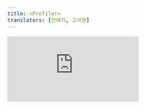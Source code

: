 ```yaml
---
title: <Profiler>
translators: [안예지, 고석영]
---
```


<iframe 
  style={{aspectRatio: 1.7778, width: '100%'}} 
  src="https://www.youtube.com/embed/playlist?list=PLjQV3hketAJkh6BEl0n4PDS_2fBd0cS9v&index=53"
  title="YouTube video player" 
  frameBorder="0" 
/>


<Intro>

`<Profiler>` lets you measure rendering performance of a React tree programmatically.
<Trans>`<Profiler>`를 사용하면 프로그램적으로 React 트리의 렌더링 성능을 측정할 수 있습니다.</Trans>

```js
<Profiler id="App" onRender={onRender}>
  <App />
</Profiler>
```

</Intro>

<InlineToc />

---

## Reference<Trans>참조</Trans> {/*reference*/}

### `<Profiler>` {/*profiler*/}

Wrap a component tree in a `<Profiler>` to measure its rendering performance.
<Trans>컴포넌트 트리를 `<Profiler>`로 감싸서 렌더링 성능을 측정합니다.</Trans>

```js
<Profiler id="App" onRender={onRender}>
  <App />
</Profiler>
```

#### Props {/*props*/}

* `id`: A string identifying the part of the UI you are measuring.
<Trans>`id`: 측정 중인 UI 부분을 식별하는 문자열입니다.</Trans>

* `onRender`: An [`onRender` callback](#onrender-callback) that React calls every time components within the profiled tree update. It receives information about what was rendered and how much time it took.
<Trans>`onRender`: 프로파일링된 트리 내의 컴포넌트가 업데이트될 때마다 React가 호출하는 [`onRender` 콜백](#onrender-callback)입니다. 이 콜백은 렌더링된 내용과 소요된 시간에 대한 정보를 받습니다.</Trans>

#### Caveats<Trans>주의사항</Trans> {/*caveats*/}

* Profiling adds some additional overhead, so **it is disabled in the production build by default.** To opt into production profiling, you need to enable a [special production build with profiling enabled.](https://fb.me/react-profiling)
<Trans>프로파일링은 약간의 오버헤드를 추가하므로 **상용 빌드에서는 기본적으로 비활성화되어 있습니다.** 상용 환경에서 프로파일링을 사용하려면 [프로파일링이 활성화된 특수 상용 빌드](https://fb.me/react-profiling)를 활성화해야 합니다.</Trans>

---

### `onRender` callback <Trans>`onRender` 콜백</Trans> {/*onrender-callback*/}

React will call your `onRender` callback with information about what was rendered.
<Trans>React는 렌더링된 내용에 대한 정보와 함께 `onRender` 콜백을 호출합니다.</Trans>

```js
function onRender(id, phase, actualDuration, baseDuration, startTime, commitTime) {
  // Aggregate or log render timings...
  // 렌더링 타이밍을 집계하거나 로그를 남깁니다...
}
```

#### Parameters<Trans>매개변수</Trans> {/*onrender-parameters*/}

* `id`: The string `id` prop of the `<Profiler>` tree that has just committed. This lets you identify which part of the tree was committed if you are using multiple profilers.
<Trans>`id`: 방금 커밋한 `<Profiler>` 트리의 `id` 문자열 prop입니다. 여러 프로파일러를 사용하는 경우 트리의 어느 부분이 커밋되었는지 식별할 수 있습니다.</Trans>

* `phase`: `"mount"`, `"update"` or `"nested-update"`. This lets you know whether the tree has just been mounted for the first time or re-rendered due to a change in props, state, or hooks.
<Trans>`phase`: `"mount"`,`"update"` 혹은 `"nested-update"`. 이를 통해 트리가 처음 마운트되었거나, props, state 또는 훅의 변경으로 인해 다시 렌더링되었는지 알 수 있습니다.</Trans>

* `actualDuration`: The number of milliseconds spent rendering the `<Profiler>` and its descendants for the current update. This indicates how well the subtree makes use of memoization (e.g. [`memo`](/reference/react/memo) and [`useMemo`](/reference/react/useMemo)). Ideally this value should decrease significantly after the initial mount as many of the descendants will only need to re-render if their specific props change.
<Trans>`actualDuration`: 현재 업데이트에 대해 `<Profiler>` 및 하위 컴포넌트들을 렌더링하는 데 걸린 시간(밀리초)입니다. 이 값은 하위 트리가 메모화(예: [`memo`](/reference/react/memo), [`useMemo`](/reference/react/useMemo))를 얼마나 잘 사용하는지를 나타냅니다. 많은 자손들은 특정 props가 변경되는 경우에만 다시 렌더링하면 되므로, 이상적으로 이 값은 최초 마운트 이후에는 크게 감소해야 합니다.</Trans>

* `baseDuration`: The number of milliseconds estimating how much time it would take to re-render the entire `<Profiler>` subtree without any optimizations. It is calculated by summing up the most recent render durations of each component in the tree. This value estimates a worst-case cost of rendering (e.g. the initial mount or a tree with no memoization). Compare `actualDuration` against it to see if memoization is working.
<Trans>`baseDuration`: 최적화 없이 전체  `<Profiler>` 하위 트리를 다시 렌더링하는 데 걸리는 시간을 추정한 값(밀리초)입니다. 트리에 있는 각 컴포넌트의 가장 최근 렌더링 시간을 합산하여 계산합니다. 이 값은 최악의 렌더링 비용(예: 초기 마운트 또는 메모화가 없는 트리)을 추정합니다. `actualDuration`과 비교하여 메모화가 잘 작동하는지 확인하세요. </Trans>

* `startTime`: A numeric timestamp for when React began rendering the current update.
<Trans>`startTime`: React가 현재 업데이트 렌더링을 시작한 시점에 대한 숫자 타임스탬프입니다. </Trans>

* `commitTime`: A numeric timestamp for when React committed the current update. This value is shared between all profilers in a commit, enabling them to be grouped if desirable.
<Trans>`commitTime`: React가 현재 업데이트를 커밋한 시점의 타임스탬프입니다. 이 값은 커밋의 모든 프로파일러 간에 공유되므로 원하는 경우 그룹화할 수 있습니다.</Trans>

---

## Usage<Trans>사용법</Trans> {/*usage*/}

### Measuring rendering performance programmatically <Trans>프로그램적으로 렌더링 성능 측정하기</Trans> {/*measuring-rendering-performance-programmatically*/}

Wrap the `<Profiler>` component around a React tree to measure its rendering performance.
<Trans>React 트리에 `<Profiler>` 컴포넌트를 감싸서 렌더링 성능을 측정합니다.</Trans>

```js {2,4}
<App>
  <Profiler id="Sidebar" onRender={onRender}>
    <Sidebar />
  </Profiler>
  <PageContent />
</App>
```

It requires two props: an `id` (string) and an `onRender` callback (function) which React calls any time a component within the tree "commits" an update.
<Trans>트리 내의 컴포넌트가 업데이트를 '커밋'할 때마다 React가 호출하는 `id`(문자열)와 `onRender`콜백(함수)의 두 가지 prop이 필요합니다.</Trans>

<Pitfall>

Profiling adds some additional overhead, so **it is disabled in the production build by default.** To opt into production profiling, you need to enable a [special production build with profiling enabled.](https://fb.me/react-profiling)
<Trans>프로파일링은 약간의 오버헤드를 추가하므로 **상용 빌드에서는 기본적으로 비활성화되어 있습니다.** 상용 프로파일링을 사용하려면 [프로파일링이 활성화된 특수 상용 빌드](https://fb.me/react-profiling)를 사용하도록 설정해야 합니다.</Trans>

</Pitfall>

<Note>

`<Profiler>` lets you gather measurements programmatically. If you're looking for an interactive profiler, try the Profiler tab in [React Developer Tools](/learn/react-developer-tools). It exposes similar functionality as a browser extension.
<Trans>`<Profiler>`를 사용하면 프로그램적으로 측정값을 수집할 수 있습니다. 대화형 프로파일러를 찾고 있다면 [React 개발자 도구](/learn/react-developer-tools)의 프로파일러 탭을 사용해 보세요. 브라우저 확장 프로그램과 유사한 기능을 노출합니다.</Trans>

</Note>

---

### Measuring different parts of the application <Trans>애플리케이션의 다양한 부분 측정하기</Trans> {/*measuring-different-parts-of-the-application*/}

You can use multiple `<Profiler>` components to measure different parts of your application:
<Trans>여러 `<Profiler>` 컴포넌트를 사용하여 애플리케이션의 여러 부분을 측정할 수 있습니다:</Trans>

```js {5,7}
<App>
  <Profiler id="Sidebar" onRender={onRender}>
    <Sidebar />
  </Profiler>
  <Profiler id="Content" onRender={onRender}>
    <Content />
  </Profiler>
</App>
```

You can also nest `<Profiler>` components:
<Trans>`<Profiler>` 컴포넌트를 중첩할 수도 있습니다:</Trans>

```js {5,7,9,12}
<App>
  <Profiler id="Sidebar" onRender={onRender}>
    <Sidebar />
  </Profiler>
  <Profiler id="Content" onRender={onRender}>
    <Content>
      <Profiler id="Editor" onRender={onRender}>
        <Editor />
      </Profiler>
      <Preview />
    </Content>
  </Profiler>
</App>
```

Although `<Profiler>` is a lightweight component, it should be used only when necessary. Each use adds some CPU and memory overhead to an application.
<Trans>`<Profiler>`는 가벼운 컴포넌트지만 필요한 경우에만 사용해야 합니다. 사용할 때마다 애플리케이션에 약간의 CPU 및 메모리 오버헤드가 추가됩니다.</Trans>

---

